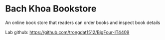 # Bach Khoa Bookstore
An online book store that readers can order books and inspect book details

Lab github:
https://github.com/trongdat1512/BigFour-IT4409
